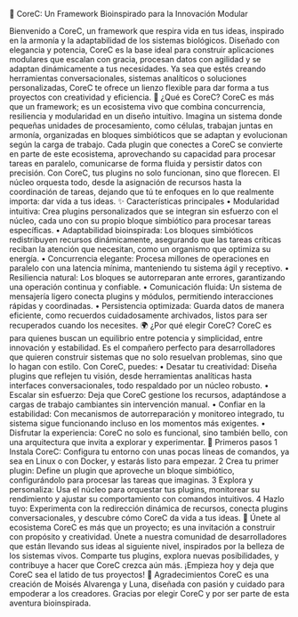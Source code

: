 🌱 CoreC: Un Framework Bioinspirado para la Innovación Modular


Bienvenido a CoreC, un framework que respira vida en tus ideas, inspirado en la armonía y la adaptabilidad de los sistemas biológicos. Diseñado con elegancia y potencia, CoreC es la base ideal para construir aplicaciones modulares que escalan con gracia, procesan datos con agilidad y se adaptan dinámicamente a tus necesidades. Ya sea que estés creando herramientas conversacionales, sistemas analíticos o soluciones personalizadas, CoreC te ofrece un lienzo flexible para dar forma a tus proyectos con creatividad y eficiencia.
🌟 ¿Qué es CoreC?
CoreC es más que un framework; es un ecosistema vivo que combina concurrencia, resiliencia y modularidad en un diseño intuitivo. Imagina un sistema donde pequeñas unidades de procesamiento, como células, trabajan juntas en armonía, organizadas en bloques simbióticos que se adaptan y evolucionan según la carga de trabajo. Cada plugin que conectes a CoreC se convierte en parte de este ecosistema, aprovechando su capacidad para procesar tareas en paralelo, comunicarse de forma fluida y persistir datos con precisión.
Con CoreC, tus plugins no solo funcionan, sino que florecen. El núcleo orquesta todo, desde la asignación de recursos hasta la coordinación de tareas, dejando que tú te enfoques en lo que realmente importa: dar vida a tus ideas.
✨ Características principales
	•	Modularidad intuitiva: Crea plugins personalizados que se integran sin esfuerzo con el núcleo, cada uno con su propio bloque simbiótico para procesar tareas específicas.
	•	Adaptabilidad bioinspirada: Los bloques simbióticos redistribuyen recursos dinámicamente, asegurando que las tareas críticas reciban la atención que necesitan, como un organismo que optimiza su energía.
	•	Concurrencia elegante: Procesa millones de operaciones en paralelo con una latencia mínima, manteniendo tu sistema ágil y receptivo.
	•	Resiliencia natural: Los bloques se autorreparan ante errores, garantizando una operación continua y confiable.
	•	Comunicación fluida: Un sistema de mensajería ligero conecta plugins y módulos, permitiendo interacciones rápidas y coordinadas.
	•	Persistencia optimizada: Guarda datos de manera eficiente, como recuerdos cuidadosamente archivados, listos para ser recuperados cuando los necesites.
🌍 ¿Por qué elegir CoreC?
CoreC es para quienes buscan un equilibrio entre potencia y simplicidad, entre innovación y estabilidad. Es el compañero perfecto para desarrolladores que quieren construir sistemas que no solo resuelvan problemas, sino que lo hagan con estilo. Con CoreC, puedes:
	•	Desatar tu creatividad: Diseña plugins que reflejen tu visión, desde herramientas analíticas hasta interfaces conversacionales, todo respaldado por un núcleo robusto.
	•	Escalar sin esfuerzo: Deja que CoreC gestione los recursos, adaptándose a cargas de trabajo cambiantes sin intervención manual.
	•	Confiar en la estabilidad: Con mecanismos de autorreparación y monitoreo integrado, tu sistema sigue funcionando incluso en los momentos más exigentes.
	•	Disfrutar la experiencia: CoreC no solo es funcional, sino también bello, con una arquitectura que invita a explorar y experimentar.
🚀 Primeros pasos
	1	Instala CoreC: Configura tu entorno con unas pocas líneas de comandos, ya sea en Linux o con Docker, y estarás listo para empezar.
	2	Crea tu primer plugin: Define un plugin que aproveche un bloque simbiótico, configurándolo para procesar las tareas que imaginas.
	3	Explora y personaliza: Usa el núcleo para orquestar tus plugins, monitorear su rendimiento y ajustar su comportamiento con comandos intuitivos.
	4	Hazlo tuyo: Experimenta con la redirección dinámica de recursos, conecta plugins conversacionales, y descubre cómo CoreC da vida a tus ideas.
🌿 Únete al ecosistema
CoreC es más que un proyecto; es una invitación a construir con propósito y creatividad. Únete a nuestra comunidad de desarrolladores que están llevando sus ideas al siguiente nivel, inspirados por la belleza de los sistemas vivos. Comparte tus plugins, explora nuevas posibilidades, y contribuye a hacer que CoreC crezca aún más.
¡Empieza hoy y deja que CoreC sea el latido de tus proyectos!
🌟 Agradecimientos
CoreC es una creación de Moisés Alvarenga y Luna, diseñada con pasión y cuidado para empoderar a los creadores. Gracias por elegir CoreC y por ser parte de esta aventura bioinspirada.

